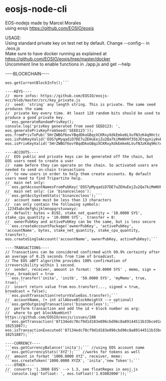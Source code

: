 # eosjs-node-cli
EOS-nodejs made by Marcel Morales  
using eosjs https://github.com/EOSIO/eosjs  
  
USAGE:  
Using standard private key on test net by default. Change --config-- in ./eos.js  
Make sure to have docker running as explained at https://github.com/EOSIO/eosjs/tree/master/docker  
Uncomment line to enable functions in ./app.js and get --help  
  
----BLOCKCHAIN----  
```eos.getBlockHeight();  
eos.getCurrentBlockInfo();```   

----KEYS----  
//  more infos: https://github.com/EOSIO/eosjs-ecc/blob/master/src/key_private.js  
//  seed: 'string' any length string. This is private. The same seed produces the same  
//  private key every time. At least 128 random bits should be used to produce a good private key.  
```eos.generateRandomPrivKey();  
console.log('privKey generated from seed SEED123: ', eos.generatePrivKeyFromSeed('SEED123'));  
eos.fromPrivToPub('5HrZWBGf6ovYBqdDkoGBqzXCKRxyXdkEmke6LVufN3zK4q9Hctc');  
eos.isPubKeyValid('EOS7pMyqadiD7DE7uZEHuEejZu2Qa7kiMmNVHf35bJEtqyniy8vBG');  
eos.isPrivKeyValid('5HrZWBGf6ovYBqdDkoGBqzXCKRxyXdkEmke6LVufN3zK4q9Hctc');```  
  
----ACCOUTS----  
//  EOS public and private keys can be generated off the chain, but EOS users need to create a user  
//  name before they can operate on the chain. So activated users are needed to send on-chain transactions  
//  to new users in order to help them create accounts. By default users need to find Tripartite help.  
//  main net only:  
```eos.getAccountNamesFromPubKey('EOS7pMyqadiD7DE7uZEHuEejZu2Qa7kiMmNVHf35bJEtqyniy8vBG');```  
//  main net only: (ie 'binancecleos'):  
```eos.getAccSystemStats('binancecleos');```  
//  account name must be less than 13 characters  
//  can only contain the following symbols: .12345abcdefghijklmnopqrstuvwxyz:  
//  default: bytes = 8192, stake_net_quantity = '10.0000 SYS', stake_cpu_quantity = '10.0000 SYS',  transfer = 0:  
//  ownerPubKey and activePubKey can be the same, but is less secure  
```eos.createAccountPackage('ownerPubKey', 'activePubKey', 'accountName', bytes, stake_net_quantity, stake_cpu_quantity, transfer);  
eos.createSingleAccount('accountName', ownerPubKey, activePubKey);```  
  
----TRANSACTIONS----  
// Transactions can be considered confirmed with 99.9% certainty after an average of 0.25 seconds from time of broadcast.  
// The EOS aBFT algorithm provides 100% confirmation of irreversibility within 1 second.  
//  sender, receiver, amount in format: '50.0000 SYS' , memo, sign = true, broadcast = true  
```eos.transfer('inita', 'initb', '50.0000 SYS', 'myMemo', true, true);```  
//  insert return value from eos.transfer(..., signed = true, broadcast = false);  
```eos.pushTransaction(returnValueEos.transfer);```  
//  accountName, (+ int allAboveBlockHeightX --> optional)  
```eos.getOutgoingTransactions('binancecleos');```  
//  perform transaction and add the id + block number as arg:  
//  where to get blockNumHint? https://github.com/EOSIO/eosjs/issues/288  
```eos.getTransaction('87134edc78cf9d1d183e896cbd96c8a89144511b33bce91c82f99321d0d2673a', 10251887);  
eos.isTransactionExecuted('87134edc78cf9d1d183e896cbd96c8a89144511b33bce91c82f99321d0d2673a', 10251887);```  
  
----CURRENCY----  
```eos.getCurrencyBalance('inita');``` //using EOS account name  
```eos.getCurrencyStats('XYZ');``` //works for tokens as well  
//  amount in format '1000.0000 XYZ', receiver, memo:  
```eos.createToken('1000.0000 XYZX', 'inita','new Token');```  
----OTHER----  
//  converts '1.3000 EOS' --> 1.3, see floatRegex in eosj.js  
```console.log('tofloat: ', eos.toFloat('1.03002000'));```  
